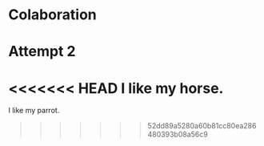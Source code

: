 # Colaboration

# Attempt 2
<<<<<<< HEAD
I like my horse.
=======

I like my parrot. 
>>>>>>> 52dd89a5280a60b81cc80ea286480393b08a56c9
